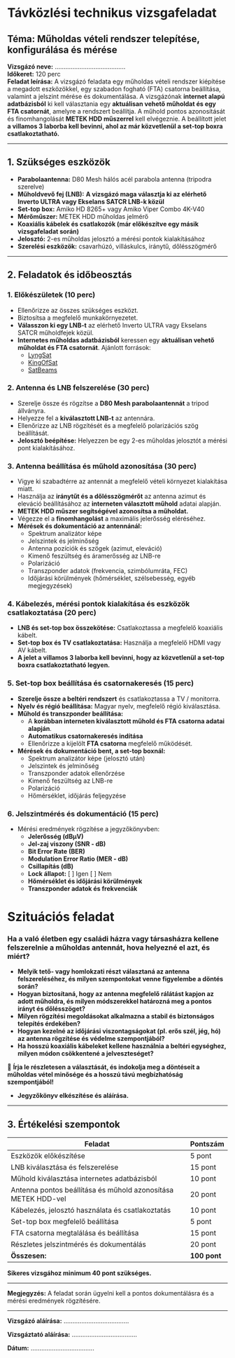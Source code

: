 # Távközlési technikus vizsgafeladat

## **Téma:** Műholdas vételi rendszer telepítése, konfigurálása és mérése

**Vizsgázó neve:** ........................................  
**Időkeret:** 120 perc  
**Feladat leírása:** A vizsgázó feladata egy műholdas vételi rendszer kiépítése a megadott eszközökkel, egy szabadon fogható (FTA) csatorna beállítása, valamint a jelszint mérése és dokumentálása. A vizsgázónak **internet alapú adatbázisból** ki kell választania egy **aktuálisan vehető műholdat és egy FTA csatornát**, amelyre a rendszert beállítja. A műhold pontos azonosítását és finomhangolását **METEK HDD műszerrel** kell elvégeznie. A beállított jelet **a villamos 3 laborba kell bevinni, ahol az már közvetlenül a set-top boxra csatlakoztatható.**

---

## **1. Szükséges eszközök**
- **Parabolaantenna:** D80 Mesh hálós acél parabola antenna (tripodra szerelve)
- **Műholdvevő fej (LNB):** **A vizsgázó maga választja ki az elérhető Inverto ULTRA vagy Ekselans SATCR LNB-k közül**
- **Set-top box:** Amiko HD 8265+ vagy Amiko Viper Combo 4K-V40
- **Mérőműszer:** METEK HDD műholdas jelmérő
- **Koaxiális kábelek és csatlakozók (már előkészítve egy másik vizsgafeladat során)**
- **Jelosztó:** 2-es műholdas jelosztó a mérési pontok kialakításához
- **Szerelési eszközök:** csavarhúzó, villáskulcs, iránytű, dőlésszögmérő

---

## **2. Feladatok és időbeosztás**

### **1. Előkészületek (10 perc)**
- Ellenőrizze az összes szükséges eszközt.
- Biztosítsa a megfelelő munkakörnyezetet.
- **Válasszon ki egy LNB-t** az elérhető Inverto ULTRA vagy Ekselans SATCR műholdfejek közül.
- **Internetes műholdas adatbázisból** keressen egy **aktuálisan vehető műholdat és FTA csatornát**. Ajánlott források:
  - [LyngSat](https://www.lyngsat.com/)
  - [KingOfSat](https://en.kingofsat.net/)
  - [SatBeams](https://www.satbeams.com/)

### **2. Antenna és LNB felszerelése (30 perc)**
- Szerelje össze és rögzítse a **D80 Mesh parabolaantennát** a tripod állványra.
- Helyezze fel a **kiválasztott LNB-t** az antennára.
- Ellenőrizze az LNB rögzítését és a megfelelő polarizációs szög beállítását.
- **Jelosztó beépítése:** Helyezzen be egy 2-es műholdas jelosztót a mérési pont kialakításához.


### **3. Antenna beállítása és műhold azonosítása (30 perc)**
- Vigye ki szabadtérre az antennát a megfelelő vételi környezet kialakítása miatt. 
- Használja az **iránytűt és a dőlésszögmérőt** az antenna azimut és eleváció beállításához az **interneten választott műhold** adatai alapján.
- **METEK HDD műszer segítségével azonosítsa a műholdat.**
- Végezze el a **finomhangolást** a maximális jelerősség eléréséhez.
- **Mérések és dokumentáció az antennánál:**
  - Spektrum analizátor képe
  - Jelszintek és jelminőség
  - Antenna pozíciók és szögek (azimut, eleváció)
  - Kimenő feszültség és áramerősség az LNB-re
  - Polarizáció
  - Transzponder adatok (frekvencia, szimbólumráta, FEC)
  - Időjárási körülmények (hőmérséklet, szélsebesség, egyéb megjegyzések)

### **4. Kábelezés, mérési pontok kialakítása és eszközök csatlakoztatása (20 perc)**
- **LNB és set-top box összekötése:** Csatlakoztassa a megfelelő koaxiális kábelt.
- **Set-top box és TV csatlakoztatása:** Használja a megfelelő HDMI vagy AV kábelt.
- **A jelet a villamos 3 laborba kell bevinni, hogy az közvetlenül a set-top boxra csatlakoztatható legyen.**

### **5. Set-top box beállítása és csatornakeresés (15 perc)**
- **Szerelje össze a beltéri rendszert** és csatlakoztassa a TV / monitorra. 
- **Nyelv és régió beállítása:** Magyar nyelv, megfelelő régió kiválasztása.
- **Műhold és transzponder beállítása:**
  - A **korábban interneten kiválasztott műhold és FTA csatorna adatai alapján**.
  - **Automatikus csatornakeresés indítása**
  - Ellenőrizze a kijelölt **FTA csatorna** megfelelő működését.
- **Mérések és dokumentáció bent, a set-top boxnál:**
  - Spektrum analizátor képe (jelosztó után)
  - Jelszintek és jelminőség
  - Transzponder adatok ellenőrzése
  - Kimenő feszültség az LNB-re
  - Polarizáció
  - Hőmérséklet, időjárás feljegyzése

### **6. Jelszintmérés és dokumentáció (15 perc)**
- Mérési eredmények rögzítése a jegyzőkönyvben:
  - **Jelerősség (dBμV)**
  - **Jel-zaj viszony (SNR - dB)**
  - **Bit Error Rate (BER)**
  - **Modulation Error Ratio (MER - dB)**
  - **Csillapítás (dB)**
  - **Lock állapot:** [ ] Igen [ ] Nem
  - **Hőmérséklet és időjárási körülmények**
  - **Transzponder adatok és frekvenciák**

# **Szituációs feladat**

### Ha a való életben egy családi házra vagy társasházra kellene felszerelnie a műholdas antennát, hova helyezné el azt, és miért?

- **Melyik tető- vagy homlokzati részt választaná az antenna felszereléséhez, és milyen szempontokat venne figyelembe a döntés során?**  
- **Hogyan biztosítaná, hogy az antenna megfelelő rálátást kapjon az adott műholdra, és milyen módszerekkel határozná meg a pontos irányt és dőlésszöget?**  
- **Milyen rögzítési megoldásokat alkalmazna a stabil és biztonságos telepítés érdekében?**  
- **Hogyan kezelné az időjárási viszontagságokat (pl. erős szél, jég, hó) az antenna rögzítése és védelme szempontjából?**  
- **Ha hosszú koaxiális kábeleket kellene használnia a beltéri egységhez, milyen módon csökkentené a jelveszteséget?**  

📌 **Írja le részletesen a választását, és indokolja meg a döntéseit a műholdas vétel minősége és a hosszú távú megbízhatóság szempontjából!**

- **Jegyzőkönyv elkészítése és aláírása.**

---

## **3. Értékelési szempontok**

| Feladat | Pontszám |
|---------|----------|
| Eszközök előkészítése | 5 pont |
| LNB kiválasztása és felszerelése | 15 pont |
| Műhold kiválasztása internetes adatbázisból | 10 pont |
| Antenna pontos beállítása és műhold azonosítása METEK HDD-vel | 20 pont |
| Kábelezés, jelosztó használata és csatlakoztatás | 10 pont |
| Set-top box megfelelő beállítása | 5 pont |
| FTA csatorna megtalálása és beállítása | 15 pont |
| Részletes jelszintmérés és dokumentálás  | 20 pont |
| **Összesen:** | **100 pont** |

**Sikeres vizsgához minimum 40 pont szükséges.**

---

**Megjegyzés:** A feladat során ügyelni kell a pontos dokumentálásra és a mérési eredmények rögzítésére.

---

**Vizsgázó aláírása:** .....................................

**Vizsgáztató aláírása:** .....................................

**Dátum:** ....................................

